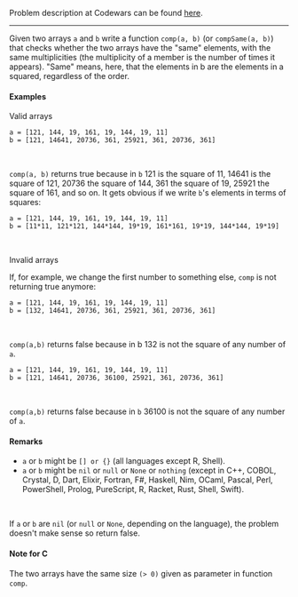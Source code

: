Problem description at Codewars can be found
[here](https://www.codewars.com/kata/550498447451fbbd7600041c/train/python).

-------------

Given two arrays `a` and `b` write a function `comp(a, b)` (or `compSame(a, b)`) that checks whether
the two arrays have the "same" elements, with the same multiplicities (the multiplicity of a member
is the number of times it appears). "Same" means, here, that the elements in b are the elements in a
squared, regardless of the order.
<br>

#### Examples

Valid arrays
```
a = [121, 144, 19, 161, 19, 144, 19, 11]  
b = [121, 14641, 20736, 361, 25921, 361, 20736, 361]
```
<br>

`comp(a, b)` returns true because in `b` 121 is the square of 11, 14641 is the square of 121, 20736
the square of 144, 361 the square of 19, 25921 the square of 161, and so on. It gets obvious if we
write `b`'s elements in terms of squares:
```
a = [121, 144, 19, 161, 19, 144, 19, 11] 
b = [11*11, 121*121, 144*144, 19*19, 161*161, 19*19, 144*144, 19*19]
```
<br>

Invalid arrays
<br>

If, for example, we change the first number to something else, `comp` is not returning true anymore:
```
a = [121, 144, 19, 161, 19, 144, 19, 11]  
b = [132, 14641, 20736, 361, 25921, 361, 20736, 361]
```
<br>

`comp(a,b)` returns false because in b 132 is not the square of any number of `a`.
```
a = [121, 144, 19, 161, 19, 144, 19, 11]  
b = [121, 14641, 20736, 36100, 25921, 361, 20736, 361]
```
<br>

`comp(a,b)` returns false because in `b` 36100 is not the square of any number of `a`.
<br>

#### Remarks
* `a` or `b` might be `[] or {}` (all languages except R, Shell).
* `a` or `b` might be `nil` or `null` or `None` or `nothing` (except in C++, COBOL, Crystal, D,
  Dart, Elixir, Fortran, F#, Haskell, Nim, OCaml, Pascal, Perl, PowerShell, Prolog, PureScript, R,
  Racket, Rust, Shell, Swift).
<br>

If `a` or `b` are `nil` (or `null` or `None`, depending on the language), the problem doesn't make
sense so return false.
<br>

#### Note for C
The two arrays have the same size `(> 0)` given as parameter in function `comp`.

